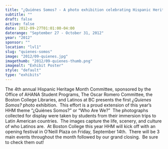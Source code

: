 ```yaml
---
title: "¿Quiénes Somos? - A photo exhibition celebrating Hispanic Heritage Month"
subtitle: ""
draft: false
active: false
date: 2012-09-27T01:01:00-04:00
daterange: "September 27 - October 31, 2012"
year: "2012"
sponsor: ""
location: "lvl1"
slug: "quienes-somos"
image: "2012/09-quienes.jpg"
imagethumb: "2012/09-quienes-thumb.png"
imagealt: "Exhibit Poster"
style: "default"
type: "exhibits"
---
```


The 4th annual Hispanic Heritage Month Committee, sponsored by the   Office of AHANA Student Programs, The Oscar Romero Committee, the Boston   College Libraries, and Latinos at BC presents the first <em>¿Quienes Somos?</em> photo exhibition.  This effort is a proud extension of this year&rsquo;s HHM   theme &ldquo;¿Quiénes Somos?&rdquo; or &ldquo;Who Are We?&rdquo;  The photographs collected for   display were taken by students from their immersion trips to Latin   American countries.  The images capture the life, scenery, and culture   of who Latinos are.  At Boston College this year HHM will kick off with   an opening festival in O&rsquo;Neill Plaza on Friday, September 14th.  There will be 3 main events throughout the month followed by our grand closing.  Be sure to check them out!

<!--

Active:
    Yes (will appear on Exhibit's homepage)
    No (will not appear on Exhibit's homepage, but will appear in archives)

Gallery locations: 
    Burns Library (burns)
    Theology and Ministry Library (tml)
    O'Neill Level One (lvl1)
    O'Neill Level Three (lvl3)
    O'Neill Reading Room (reading)
    O'Neill Reading Room Back Wall (backwall)
    O'Neill Lobby (lobby)
    History Dept, Stokes Hall (stokes)
    Bapst Exhibits (bapsts)
    Archived Bapst Exhibits (bapstsarchive)
  
Need spaces for:

  Virtual Exhibits (virtual)
  Tip O'Neill (tiponeill)

Style:
    Poster on left, text on right (default)
    Poster on right, text on left (right)
    Poster large, centered above text (middle_top)
    Poster large, centered below text (middle_down)

Add'l images
    <img src="/theme/img/exhibits/XXXX/201X/00-XXXX.png" alt="words" class="float_left">
    <img src="/theme/img/exhibits/XXXX/201X/00-XXXX.png" alt="words" class="float_right">
    <img src="/theme/img/exhibits/XXXX/201X/00-XXXX.png" alt="words" class="center">

-->

